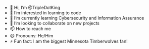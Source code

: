 - 👋 Hi, I’m @TripleDotKing
- 👀 I’m interested in learning to code
- 🌱 I’m currently learning Cybersecurity and Information Assurance
- 💞️ I’m looking to collaborate on new projects
- 📫 How to reach me 
- 😄 Pronouns: He/Him
- ⚡ Fun fact: I am the biggest Minnesota Timberwolves fan!

<!---
TripleDotKing/TripleDotKing is a ✨ special ✨ repository because its `README.md` (this file) appears on your GitHub profile.
You can click the Preview link to take a look at your changes.
--->
